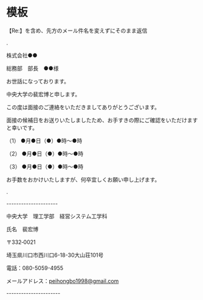 # 模板

【Re:】を含め、先方のメール件名を変えずにそのまま返信

.

株式会社●●

総務部　部長　●●様

お世話になっております。

中央大学の裴宏博と申します。

この度は面接のご連絡をいただきましてありがとうございます。

面接の候補日をお送りいたしましたため、お手すきの際にご確認をいただけますと幸いです。

（1） ●月●日（●）●時〜●時

（2） ●月●日（●）●時〜●時

（3） ●月●日（●）●時〜●時

お手数をおかけいたしますが、何卒宜しくお願い申し上げます。

.

\---------------------

中央大学　理工学部　経営システム工学科

氏名　裴宏博

〒332‐0021

埼玉県川口市西川口6-18-30大山荘101号

電話：080-5059-4955

メールアドレス：peihongbo1998@gmail.com

\----------------------



# 